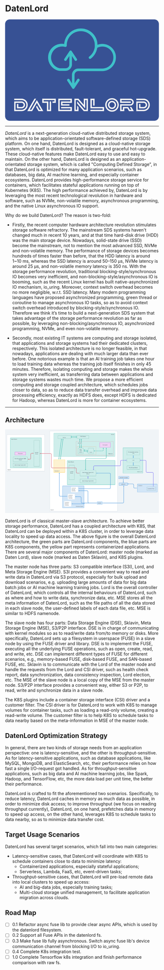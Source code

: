 # DatenLord

![Logo of DatenLord](docs/images/logo.svg)

----
*DatenLord* is a next-generation cloud-native distributed storage system, which aims to be application-orientated software-defined storage (SDS) platform. On one hand, DatenLord is designed as a cloud-native storage system, which itself is distributed, fault-tolerant, and graceful hot-upgrade. These cloud-native features make DatenLord easy to use and easy to maintain. On the other hand, DatenLord is designed as an application-orientated storage system, which is called "Computing Defined Storage", in that DatenLord is optimized for many application scenarios, such as databases, big data, AI machine learning, and especially container ecosystems. DatenLord provides high-performance storage service for containers, which facilitates stateful applications running on top of Kubernetes (K8S). The high performance achieved by, DatenLord is by leveraging the most recent technological revolution in hardware and software, such as NVMe, non-volatile memory, asynchronous programming, and the native Linux asynchronous IO support. 

Why do we build DatenLord? The reason is two-fold:
* Firstly, the recent computer hardware architecture revolution stimulates storage software refractory.  The mainstream SDS systems haven't changed much in recent 10 years, and at that time hard-disk drive (HDD) was the main storage device. Nowadays, solid-state drive (SSD) become the mainstream, not to mention the most advanced SSD, NVMe and non-volatile memory. The performance of storage devices becomes hundreds of times faster than before, that the HDD latency is around 1~10 ms, whereas the SSD latency is around 50–150 μs, NVMe latency is around 25 μs, and non-volatile memory latency is 350 ns. With the storage performance revolution, traditional blocking-style/synchronous IO becomes very inefficient, and non-blocking-style/asynchronous IO is booming, such as the recent Linux kernel has built native-asynchronized IO mechanism, io_uring. Moreover, context switch overhead becomes no more negligible, w.r.t. SSD latency. Many modern programming languages have proposed asynchronized programming, green thread or coroutine to manage asynchronous IO tasks, so as to avoid context switch overhead introduced by blocking-style/synchronous IO. Therefore we think it’s time to build a next-generation SDS system that takes advantage of the storage performance revolution as far as possible, by leveraging non-blocking/asynchronous IO, asynchronized programming, NVMe, and even non-volatile memory.

* Secondly, most existing IT systems are computing and storage isolated, that applications and storage systems had their dedicated clusters, respectively. This isolated architecture is no longer feasible, in that nowadays, applications are dealing with much larger data than ever before. One notorious example is that an AI training job takes one hour to load training data whereas the training job itself finishes in only 45 minutes. Therefore, isolating computing and storage makes the whole system very inefficient, as transferring data between applications and storage systems wastes much time. We propose a more efficient computing and storage coupled architecture, which schedules jobs closer to data, so as to reduce data transfer overhead and improve data processing efficiency, exactly as HDFS does, except HDFS is dedicated for Hadoop, whereas DatenLord is more for container ecosystems.

----

## Architecture

![DatenLord Architecture](docs/images/Computing%20Defined%20Storage%402x.png "DatenLord Overall Architecture")

DatenLord is of classical master-slave architecture. To achieve better storage performance, DatenLord has a coupled architecture with K8S, that DatenLord can be deployed within a K8S cluster, in order to leverage data locality to speed up data access. The above figure is the overall DatenLord architecture, the green parts are DatenLord components, the blue parts are K8S components, the yellow part represents containerized applications. There are several major components of DatenLord: master node (marked as Daten Lord), slave node (marked as Daten Sklavin), and K8S plugins.

The master node has three parts: S3 compatible interface (S3I), Lord, and Meta Storage Engine (MSE). S3I provides a convenient way to read and write data in DatenLord via S3 protocol, especially for bulk upload and download scenarios, e.g. uploading large amounts of data for big data batch jobs or AI machine learning training jobs. Lord is the overall controller of DatenLord, which controls all the internal behaviours of DatenLord, such as where and how to write data, synchronize data, etc. MSE stores all the meta information of DatenLord, such as the file paths of all the data stored in each slave node, the user-defined labels of each data file, etc. MSE is similar to HDFS namenode.

The slave node has four parts: Data Storage Engine (DSE), Sklavin, Meta Storage Engine (MSE), S3/P2P interface. DSE is in charge of communicating with kernel modules so as to read/write data from/to memory or disks. More specifically, DatenLord sets up a filesystem in userspace (FUSE) in a slave node by using the FUSE driver and library. DSE is to implement the FUSE, executing all the underlying FUSE operations, such as open, create, read, and write, etc. DSE can implement different types of FUSE for different scenarios, e.g., memory-based FUSE, disk-based FUSE, and SAN-based FUSE, etc. Sklavin is to communicate with the Lord of the master node and handle the requests from the Lord and CSI driver, such as health check report, data synchronization, data consistency inspection, Lord election, etc. The MSE of the slave node is a local copy of the MSE from the master node. S3/P2P interface provides a convenient way, either S3 or P2P, to read, write and synchronize data in a slave node.

The K8S plugins include a container storage interface (CSI) driver and a customer filter. The CSI driver is for DatenLord to work with K8S to manage volumes for container tasks, such as loading a read-only volume, creating a read-write volume. The customer filter is to help K8S to schedule tasks to data nearby based on the meta-information in MSE of the master node.

## DatenLord Optimization Strategy

In general, there are two kinds of storage needs from an application perspective: one is latency-sensitive, and the other is throughput-sensitive. As for latency-sensitive applications, such as database applications, like MySQL, MongoDB, and ElasticSearch, etc, their performance relies on how fast a single I/O-request got handled. As for throughput-sensitive applications, such as big data and AI machine learning jobs, like Spark, Hadoop, and TensorFlow, etc, the more data load per unit time, the better their performance.

DatenLord is crafted to fit the aforementioned two scenarios. Specifically, to reduce latency, DatenLord caches in memory as much data as possible, in order to minimize disk access; to improve throughput (we focus on reading throughput currently), DatenLord, on one hand, prefetches data in memory to speed up access, on the other hand, leverages K8S to schedule tasks to data nearby, so as to minimize data transfer cost.

## Target Usage Scenarios

DatenLord has several target scenarios, which fall into two main categories:
* Latency-sensitive cases, that DatenLord will coordinate with K8S to schedule containers close to data to minimize latency:
    * Containerized applications, especially stateful applications;
    * Serverless, Lambda, FaaS, etc, event-driven tasks;
* Throughput-sensitive cases, that DatenLord will pre-load remote data into local clusters to speed up access:
    * AI and big-data jobs, especially training tasks;
    * Multi-cloud storage unified management, to facilitate application migration across clouds.

## Road Map
- [ ] 0.1 Refactor async fuse lib to provide clear async APIs, which is used by the datenlord filesystem.
- [ ] 0.2 Support all Fuse APIs in the datenlord fs.
- [ ] 0.3 Make fuse lib fully asynchronous. Switch async fuse lib's device communication channel from blocking I/O to io_uring.
- [ ] 0.4 Complete K8s integration test.
- [ ] 1.0 Complete Tensorflow k8s integration and finish performance comparison with raw fs.
